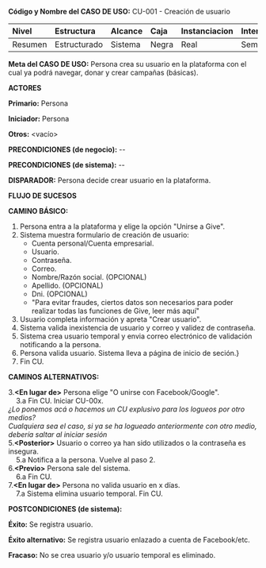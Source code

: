 **Código y Nombre del CASO  DE  USO:** CU-001 - Creación de usuario

| Nivel  | Estructura | Alcance|Caja|Instanciacion| Interaccion|
|:------- |:-------|:-----|:-----|:-----|:-----|
| Resumen    | Estructurado | Sistema |Negra |Real |Semantico|

**Meta del CASO  DE  USO:** Persona crea su usuario en la plataforma con el cual ya podrá navegar, donar y crear campañas (básicas).

**ACTORES** 

**Primario:** Persona

**Iniciador:** Persona

**Otros:** <vacío>

**PRECONDICIONES (de negocio):** --

**PRECONDICIONES (de sistema):** --

**DISPARADOR:** Persona decide crear usuario en la plataforma.

**FLUJO DE SUCESOS**

**CAMINO BÁSICO:**

1. Persona entra a la plataforma y elige la opción "Unirse a Give".
2. Sistema muestra formulario de creación de usuario:
   - Cuenta personal/Cuenta empresarial.
   - Usuario.
   - Contraseña.
   - Correo.
   - Nombre/Razón social. (OPCIONAL)
   - Apellido. (OPCIONAL)
   - Dni. (OPCIONAL)
   - "Para evitar fraudes, ciertos datos son necesarios para poder realizar todas las funciones de Give, leer más aquí"
4. Usuario completa información y apreta "Crear usuario".
5. Sistema valida inexistencia de usuario y correo y validez de contraseña.
6. Sistema crea usuario temporal y envia correo electrónico de validación notificando a la persona.
7. Persona valida usuario. Sistema lleva a página de inicio de seción.}
8. Fin CU.

**CAMINOS ALTERNATIVOS:**

3.**\<En lugar de\>** Persona elige "O unirse con Facebook/Google".\
&nbsp;&nbsp;&nbsp;&nbsp;3.a Fin CU. Iniciar CU-00x.\
*¿Lo ponemos acá o hacemos un CU explusivo para los logueos por otro medios?*\
   *Cualquiera sea el caso, si ya se ha logueado anteriormente con otro medio, debería saltar al iniciar sesión*\
5.**\<Posterior\>** Usuario o correo ya han sido utilizados o la contraseña es insegura.\
&nbsp;&nbsp;&nbsp;&nbsp;5.a Notifica a la persona. Vuelve al paso 2.\
6.**\<Previo\>** Persona sale del sistema.\
&nbsp;&nbsp;&nbsp;&nbsp;6.a Fin CU.\
7.**\<En lugar de\>** Persona no valida usuario en x días.\
&nbsp;&nbsp;&nbsp;&nbsp;7.a Sistema elimina usuario temporal. Fin CU.
    
**POSTCONDICIONES (de sistema):**

**Éxito:** Se registra usuario.

**Éxito alternativo:** Se registra usuario enlazado a cuenta de Facebook/etc.

**Fracaso:** No se crea usuario y/o usuario temporal es eliminado.

